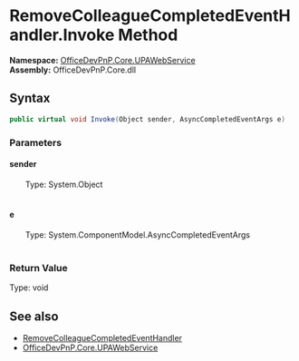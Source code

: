 # RemoveColleagueCompletedEventHandler.Invoke Method  
  

**Namespace:** [OfficeDevPnP.Core.UPAWebService](OfficeDevPnP.Core.UPAWebService.md)  
**Assembly:** OfficeDevPnP.Core.dll  
## Syntax
```C#
public virtual void Invoke(Object sender, AsyncCompletedEventArgs e)
```
### Parameters
#### sender  
&emsp;&emsp;Type: System.Object  
&emsp;&emsp;  

  

#### e  
&emsp;&emsp;Type: System.ComponentModel.AsyncCompletedEventArgs  
&emsp;&emsp;  

  

### Return Value
Type: void  

## See also
- [RemoveColleagueCompletedEventHandler](OfficeDevPnP.Core.UPAWebService.RemoveColleagueCompletedEventHandler.md) 
- [OfficeDevPnP.Core.UPAWebService](OfficeDevPnP.Core.UPAWebService.md) 
